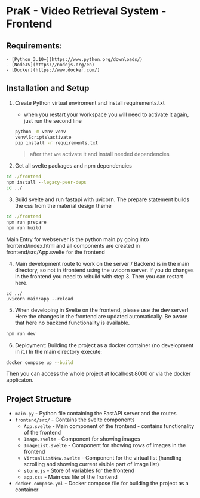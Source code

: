 # PraK - Video Retrieval System - Frontend

## Requirements: 
    - [Python 3.10+](https://www.python.org/downloads/)
    - [NodeJS](https://nodejs.org/en)
    - [Docker](https://www.docker.com/)

## Installation and Setup
1. Create Python virtual enviroment and install requirements.txt
   - when you restart your workspace you will need to activate it again, just run the second line
   ```cmd
   python -m venv venv
   venv\Scripts\activate
   pip install -r requirements.txt
   ```
   > after that we activate it and install needed dependencies

2. Get all svelte packages and npm dependencies
```cmd
cd ./frontend
npm install --legacy-peer-deps
cd ../
```

3. Build svelte and run fastapi with uvicorn. The prepare statement builds the css from the material design theme
```cmd
cd ./frontend
npm run prepare
npm run build
```


Main Entry for webserver is the python main.py going into frontend/index.html and all components are created in frontend/src/App.svelte for the frontend


4. Main development route to work on the server / Backend is in the main directory, so not in /frontend using the uvicorn server. If you do changes in the frontend you need to rebuild with step 3. Then you can restart here.
```
cd ../
uvicorn main:app --reload
```


5. When developing in Svelte on the frontend, please use the dev server! Here the changes in the frontend are updated automatically. Be aware that here no backend functionality is available.
```cmd
npm run dev
```

6. Deployment: Building the project as a docker container (no development in it.) In the main directory execute:
```cmd
docker compose up --build
```

Then you can access the whole project at localhost:8000 or via the docker applicaton.


## Project Structure
- `main.py` - Python file containing the FastAPI server and the routes
- `frontend/src/` - Contains the svelte components
  - `App.svelte` - Main component of the frontend - contains functionality of the frontend
  - `Image.svelte` - Component for showing images
  - `ImageList.svelte` - Component for showing rows of images in the frontend
  - `VirtualListNew.svelte` - Component for the virtual list (handling scrolling and showing current visible part of image list)
  - `store.js` - Store of variables for the frontend
  - `app.css` - Main css file of the frontend
- `docker-compose.yml` - Docker compose file for building the project as a container
